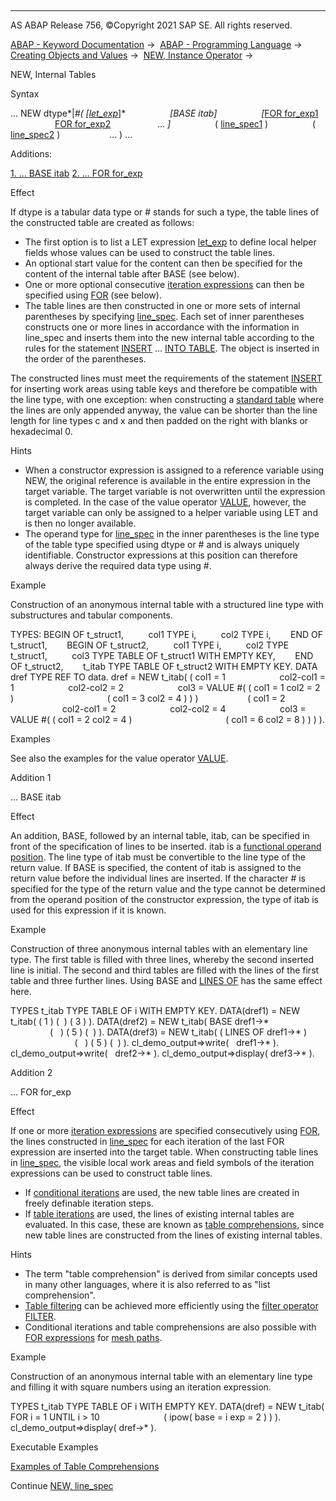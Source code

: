   

* * *

AS ABAP Release 756, ©Copyright 2021 SAP SE. All rights reserved.

[ABAP - Keyword Documentation](javascript:call_link\('abenabap.htm'\)) →  [ABAP - Programming Language](javascript:call_link\('abenabap_reference.htm'\)) →  [Creating Objects and Values](javascript:call_link\('abencreate_objects.htm'\)) →  [NEW, Instance Operator](javascript:call_link\('abenconstructor_expression_new.htm'\)) → 

NEW, Internal Tables

Syntax

... NEW dtype*|*#( *\[*[let\_exp](javascript:call_link\('abaplet.htm'\))*\]*
                 *\[*BASE itab*\]*
                 *\[*[FOR for\_exp1](javascript:call_link\('abenfor.htm'\))
                  [FOR for\_exp2](javascript:call_link\('abenfor.htm'\))
                  ... *\]*
                 ( [line\_spec1](javascript:call_link\('abennew_constructor_params_lspc.htm'\)) )
                 ( [line\_spec2](javascript:call_link\('abennew_constructor_params_lspc.htm'\)) )
                   ... ) ...

Additions:

[1\. ... BASE itab](#!ABAP_ADDITION_1@1@)
[2\. ... FOR for\_exp](#!ABAP_ADDITION_2@2@)

Effect

If dtype is a tabular data type or # stands for such a type, the table lines of the constructed table are created as follows:

-   The first option is to list a LET expression [let\_exp](javascript:call_link\('abaplet.htm'\)) to define local helper fields whose values can be used to construct the table lines.
-   An optional start value for the content can then be specified for the content of the internal table after BASE (see below).
-   One or more optional consecutive [iteration expressions](javascript:call_link\('abeniteration_expression_glosry.htm'\) "Glossary Entry") can then be specified using [FOR](javascript:call_link\('abenfor.htm'\)) (see below).
-   The table lines are then constructed in one or more sets of internal parentheses by specifying [line\_spec](javascript:call_link\('abennew_constructor_params_lspc.htm'\)). Each set of inner parentheses constructs one or more lines in accordance with the information in line\_spec and inserts them into the new internal table according to the rules for the statement [INSERT](javascript:call_link\('abapinsert_itab.htm'\)) ... [INTO TABLE](javascript:call_link\('abapinsert_itab_position.htm'\)). The object is inserted in the order of the parentheses.

The constructed lines must meet the requirements of the statement [INSERT](javascript:call_link\('abapinsert_itab.htm'\)) for inserting work areas using table keys and therefore be compatible with the line type, with one exception: when constructing a [standard table](javascript:call_link\('abenstandard_table_glosry.htm'\) "Glossary Entry") where the lines are only appended anyway, the value can be shorter than the line length for line types c and x and then padded on the right with blanks or hexadecimal 0.

Hints

-   When a constructor expression is assigned to a reference variable using NEW, the original reference is available in the entire expression in the target variable. The target variable is not overwritten until the expression is completed. In the case of the value operator [VALUE](javascript:call_link\('abenvalue_constructor_params_itab.htm'\)), however, the target variable can only be assigned to a helper variable using LET and is then no longer available.
-   The operand type for [line\_spec](javascript:call_link\('abennew_constructor_params_lspc.htm'\)) in the inner parentheses is the line type of the table type specified using dtype or # and is always uniquely identifiable. Constructor expressions at this position can therefore always derive the required data type using #.

Example

Construction of an anonymous internal table with a structured line type with substructures and tabular components.

TYPES: BEGIN OF t\_struct1,
         col1 TYPE i,
         col2 TYPE i,
       END OF t\_struct1,
       BEGIN OF t\_struct2,
         col1 TYPE i,
         col2 TYPE t\_struct1,
         col3 TYPE TABLE OF t\_struct1 WITH EMPTY KEY,
       END OF t\_struct2,
       t\_itab TYPE TABLE OF t\_struct2 WITH EMPTY KEY.
DATA dref TYPE REF TO data.
dref = NEW t\_itab( ( col1 = 1
                     col2-col1 = 1
                     col2-col2 = 2
                     col3 = VALUE #( ( col1 = 1 col2 = 2 )
                                     ( col1 = 3 col2 = 4 ) ) )
                   ( col1 = 2
                     col2-col1 = 2
                     col2-col2 = 4
                     col3 = VALUE #( ( col1 = 2 col2 = 4 )
                                     ( col1 = 6 col2 = 8 ) ) ) ).

Examples

See also the examples for the value operator [VALUE](javascript:call_link\('abenvalue_constructor_params_itab.htm'\)).

Addition 1   

... BASE itab

Effect

An addition, BASE, followed by an internal table, itab, can be specified in front of the specification of lines to be inserted. itab is a [functional operand position](javascript:call_link\('abenfunctional_position_glosry.htm'\) "Glossary Entry"). The line type of itab must be convertible to the line type of the return value. If BASE is specified, the content of itab is assigned to the return value before the individual lines are inserted. If the character # is specified for the type of the return value and the type cannot be determined from the operand position of the constructor expression, the type of itab is used for this expression if it is known.

Example

Construction of three anonymous internal tables with an elementary line type. The first table is filled with three lines, whereby the second inserted line is initial. The second and third tables are filled with the lines of the first table and three further lines. Using BASE and [LINES OF](javascript:call_link\('abennew_constructor_params_lspc.htm'\)) has the same effect here.

TYPES t\_itab TYPE TABLE OF i WITH EMPTY KEY.
DATA(dref1) = NEW t\_itab( ( 1 ) (  ) ( 3 ) ).
DATA(dref2) = NEW t\_itab( BASE dref1->\*
                          (   ) ( 5 ) (  ) ).
DATA(dref3) = NEW t\_itab( ( LINES OF dref1->\* )
                          (   ) ( 5 ) (  ) ).
cl\_demo\_output=>write(   dref1->\* ).
cl\_demo\_output=>write(   dref2->\* ).
cl\_demo\_output=>display( dref3->\* ).

Addition 2   

... FOR for\_exp

Effect

If one or more [iteration expressions](javascript:call_link\('abeniteration_expression_glosry.htm'\) "Glossary Entry") are specified consecutively using [FOR](javascript:call_link\('abenfor.htm'\)), the lines constructed in [line\_spec](javascript:call_link\('abennew_constructor_params_lspc.htm'\)) for each iteration of the last FOR expression are inserted into the target table. When constructing table lines in [line\_spec](javascript:call_link\('abennew_constructor_params_lspc.htm'\)), the visible local work areas and field symbols of the iteration expressions can be used to construct table lines.

-   If [conditional iterations](javascript:call_link\('abenfor_conditional.htm'\)) are used, the new table lines are created in freely definable iteration steps.
-   If [table iterations](javascript:call_link\('abenfor_itab.htm'\)) are used, the lines of existing internal tables are evaluated. In this case, these are known as [table comprehensions](javascript:call_link\('abentable_comprehension_glosry.htm'\) "Glossary Entry"), since new table lines are constructed from the lines of existing internal tables.

Hints

-   The term "table comprehension" is derived from similar concepts used in many other languages, where it is also referred to as "list comprehension".
-   [Table filtering](javascript:call_link\('abentable_filtering_glosry.htm'\) "Glossary Entry") can be achieved more efficiently using the [filter operator](javascript:call_link\('abenfilter_operator_glosry.htm'\) "Glossary Entry") [FILTER](javascript:call_link\('abenconstructor_expression_filter.htm'\)).
-   Conditional iterations and table comprehensions are also possible with [FOR expressions](javascript:call_link\('abenmesh_for.htm'\)) for [mesh paths](javascript:call_link\('abenmesh_path_glosry.htm'\) "Glossary Entry").

Example

Construction of an anonymous internal table with an elementary line type and filling it with square numbers using an iteration expression.

TYPES t\_itab TYPE TABLE OF i WITH EMPTY KEY.
DATA(dref) = NEW t\_itab( FOR i = 1 UNTIL i > 10
                         ( ipow( base = i exp = 2 ) ) ).
cl\_demo\_output=>display( dref->\* ).

Executable Examples

[Examples of Table Comprehensions](javascript:call_link\('abentable_comprehensions_abexas.htm'\))

Continue
[NEW, line\_spec](javascript:call_link\('abennew_constructor_params_lspc.htm'\))